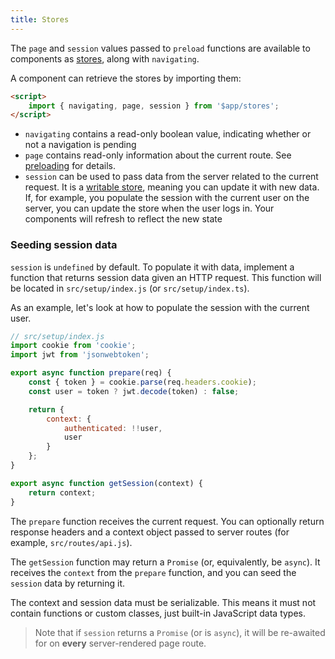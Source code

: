 ```yaml
---
title: Stores
---
```


The `page` and `session` values passed to `preload` functions are available to components as [stores](https://svelte.dev/tutorial/writable-stores), along with `navigating`.

A component can retrieve the stores by importing them:

```html
<script>
	import { navigating, page, session } from '$app/stores';
</script>
```

- `navigating` contains a read-only boolean value, indicating whether or not a navigation is pending
- `page` contains read-only information about the current route. See [preloading](docs#Arguments) for details.
- `session` can be used to pass data from the server related to the current request. It is a [writable store](https://svelte.dev/tutorial/writable-stores), meaning you can update it with new data. If, for example, you populate the session with the current user on the server, you can update the store when the user logs in. Your components will refresh to reflect the new state

### Seeding session data

`session` is `undefined` by default. To populate it with data, implement a function that returns session data given an HTTP request. This function will be located in `src/setup/index.js` (or `src/setup/index.ts`).

As an example, let's look at how to populate the session with the current user.

```js
// src/setup/index.js
import cookie from 'cookie';
import jwt from 'jsonwebtoken';

export async function prepare(req) {
	const { token } = cookie.parse(req.headers.cookie);
	const user = token ? jwt.decode(token) : false;

	return {
		context: {
			authenticated: !!user,
			user
		}
	};
}

export async function getSession(context) {
	return context;
}
```

The `prepare` function receives the current request. You can optionally return response headers and a context object passed to server routes (for example, `src/routes/api.js`).

The `getSession` function may return a `Promise` (or, equivalently, be `async`). It receives the `context` from the `prepare` function, and you can seed the `session` data by returning it.

The context and session data must be serializable. This means it must not contain functions or custom classes, just built-in JavaScript data types.

> Note that if `session` returns a `Promise` (or is `async`), it will be re-awaited for on **every** server-rendered page route.
